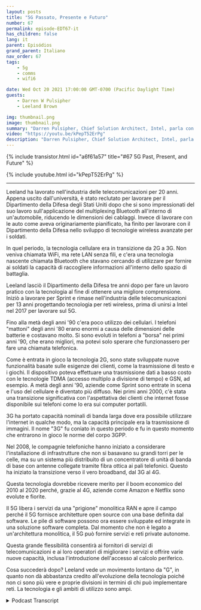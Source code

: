 ```yaml
---
layout: posts
title: "5G Passato, Presente e Futuro"
number: 67
permalink: episode-EDT67-it
has_children: false
lang: it
parent: Episódios
grand_parent: Italiano
nav_order: 67
tags:
    - 5g
    - comms
    - wifi6

date: Wed Oct 20 2021 17:00:00 GMT-0700 (Pacific Daylight Time)
guests:
    - Darren W Pulsipher
    - Leeland Brown

img: thumbnail.png
image: thumbnail.png
summary: "Darren Pulsipher, Chief Solution Architect, Intel, parla con Leeland Brown, Direttore Tecnico di 5G, Intel Federal, riguardo al passato, al presente e al futuro del 5G, con particolare enfasi sul suo utilizzo con il Dipartimento della Difesa. Parte 1 di 2."
video: "https://youtu.be/kPepT52ErPg"
description: "Darren Pulsipher, Chief Solution Architect, Intel, parla con Leeland Brown, Direttore Tecnico di 5G, Intel Federal, riguardo al passato, al presente e al futuro del 5G, con particolare enfasi sul suo utilizzo con il Dipartimento della Difesa. Parte 1 di 2."
---
```


<div>
{% include transistor.html id="a6f61a57" title="#67 5G Past, Present, and Future" %}

{% include youtube.html id="kPepT52ErPg" %}
</div>

---

Leeland ha lavorato nell'industria delle telecomunicazioni per 20 anni. Appena uscito dall'università, è stato reclutato per lavorare per il Dipartimento della Difesa degli Stati Uniti dopo che si sono impressionati del suo lavoro sull'applicazione del multiplexing Bluetooth all'interno di un'automobile, riducendo le dimensioni dei cablaggi. Invece di lavorare con le auto come aveva originariamente pianificato, ha finito per lavorare con il Dipartimento della Difesa nello sviluppo di tecnologie wireless avanzate per i soldati.

In quel periodo, la tecnologia cellulare era in transizione da 2G a 3G. Non veniva chiamata WiFi, ma rete LAN senza fili, e c'era una tecnologia nascente chiamata Bluetooth che stavano cercando di utilizzare per fornire ai soldati la capacità di raccogliere informazioni all'interno dello spazio di battaglia.

Leeland lasciò il Dipartimento della Difesa tre anni dopo per fare un lavoro pratico con la tecnologia al fine di ottenere una migliore comprensione. Iniziò a lavorare per Sprint e rimase nell'industria delle telecomunicazioni per 13 anni progettando tecnologia per reti wireless, prima di unirsi a Intel nel 2017 per lavorare sul 5G.

Fino alla metà degli anni '90 c'era poco utilizzo dei cellulari. I telefoni "mattoni" degli anni '80 erano enormi a causa delle dimensioni delle batterie e costavano molto. Si sono evoluti in telefoni a "borsa" nei primi anni '90, che erano migliori, ma potevi solo sperare che funzionassero per fare una chiamata telefonica.

Come è entrata in gioco la tecnologia 2G, sono state sviluppate nuove funzionalità basate sulle esigenze dei clienti, come la trasmissione di testo e i giochi. Il dispositivo poteva effettuare una trasmissione dati a basso costo con le tecnologie TDMA (accesso multiplo a divisione di tempo) e GSN, ad esempio. A metà degli anni '90, aziende come Sprint sono entrate in scena e l'uso del cellulare è diventato più diffuso. Nei primi anni 2000, c'è stata una transizione significativa con l'aspettativa dei clienti che internet fosse disponibile sui telefoni come lo era sui computer portatili.

3G ha portato capacità nominali di banda larga dove era possibile utilizzare l'internet in qualche modo, ma la capacità principale era la trasmissione di immagini. Il nome "3G" fu coniato in questo periodo e fu in questo momento che entrarono in gioco le norme del corpo 3GPP.

Nel 2008, le compagnie telefoniche hanno iniziato a considerare l'installazione di infrastrutture che non si basavano su grandi torri per le celle, ma su un sistema più distribuito di un concentratore di unità di banda di base con antenne collegate tramite fibra ottica ai pali telefonici. Questo ha iniziato la transizione verso il vero broadband, dal 3G al 4G.

Questa tecnologia dovrebbe ricevere merito per il boom economico del 2010 al 2020 perché, grazie al 4G, aziende come Amazon e Netflix sono evolute e fiorite.

Il 5G libera i servizi da una "prigione" monolitica RAN e apre il campo perché il 5G fornisce architetture open source con una base definita dal software. Le pile di software possono ora essere sviluppate ed integrate in una soluzione software completa. Dal momento che non è legato a un'architettura monolitica, il 5G può fornire servizi e reti private autonome.

Questa grande flessibilità consentirà ai fornitori di servizi di telecomunicazioni e ai loro operatori di migliorare i servizi e offrire varie nuove capacità, inclusa l'introduzione dell'accesso al calcolo periferico.

Cosa succederà dopo? Leeland vede un movimento lontano da "G", in quanto non dà abbastanza credito all'evoluzione della tecnologia poiché non ci sono più vere e proprie divisioni in termini di chi può implementare reti. La tecnologia e gli ambiti di utilizzo sono ampi.



<details>
<summary> Podcast Transcript </summary>

<p></p>

</details>
